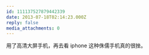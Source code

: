 ```yaml
---
id: 111137527879442339
date: 2013-07-18T02:14:23.000Z
reply: false
media_attachments: 0
---
```


用了高清大屏手机，再去看 iphone 这种侏儒手机真的很挫。

